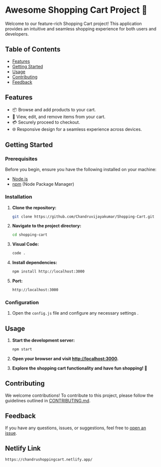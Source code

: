 # Awesome Shopping Cart Project 🛒

Welcome to our feature-rich Shopping Cart project! This application provides an intuitive and seamless shopping experience for both users and developers.

## Table of Contents

- [Features](#features)
- [Getting Started](#getting-started)
- [Usage](#usage)
- [Contributing](#contributing)
- [Feedback](#feedback)

## Features

- 📦 Browse and add products to your cart.
- 🛒 View, edit, and remove items from your cart.
- 💳 Securely proceed to checkout.
- 🌐 Responsive design for a seamless experience across devices.

## Getting Started

### Prerequisites

Before you begin, ensure you have the following installed on your machine:

- [Node.js](https://nodejs.org/)
- [npm](https://www.npmjs.com/) (Node Package Manager)

### Installation

1. **Clone the repository:**

    ```bash
    git clone https://github.com/Chandruvijayakumar/Shopping-Cart.git
    ```

2. **Navigate to the project directory:**

    ```bash
    cd shopping-cart
    ```
3. **Visual Code:**

    ```bash
    code .
    ```
4. **Install dependencies:**

    ```bash
    npm install http://localhost:3000
    ```
5. **Port:**

    ```bash
    http://localhost:3000
    ```
### Configuration

1. Open the `config.js` file and configure any necessary settings .

## Usage

1. **Start the development server:**

    ```bash
    npm start
    ```

2. **Open your browser and visit [http://localhost:3000](http://localhost:3000).**

3. **Explore the shopping cart functionality and have fun shopping! 🎉**

## Contributing

We welcome contributions! To contribute to this project, please follow the guidelines outlined in [CONTRIBUTING.md](CONTRIBUTING.md).

## Feedback

If you have any questions, issues, or suggestions, feel free to [open an issue](https://github.com/Chandruvijayakumar/Shopping-Cart/issues).

## Netlify Link

```bash
https://chandrushoppingcart.netlify.app/
```
